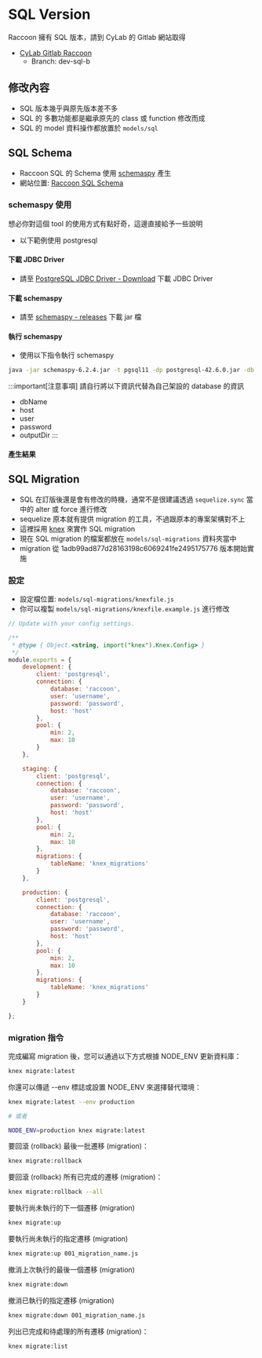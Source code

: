<script>
    import { base } from "$app/paths";
    import CenterImage from "$components/CenterImage.svelte";
</script>

# SQL Version
Raccoon 擁有 SQL 版本，請到 CyLab 的 Gitlab 網站取得
- [CyLab Gitlab Raccoon](https://gitlab.dicom.tw/a5566qq123/raccoon-dicom/-/tree/SQL?ref_type=heads)
    - Branch: dev-sql-b

## 修改內容
- SQL 版本幾乎與原先版本差不多
- SQL 的 多數功能都是繼承原先的 class 或 function 修改而成
- SQL 的 model 資料操作都放置於 `models/sql`

## SQL Schema
- Raccoon SQL 的 Schema 使用 [schemaspy](https://schemaspy.org) 產生
- 網站位置: [Raccoon SQL Schema](/sql-schemaspy/index.html)

### schemaspy 使用
想必你對這個 tool 的使用方式有點好奇，這邊直接給予一些說明
- 以下範例使用 postgresql

#### 下載 JDBC Driver
- 請至 [PostgreSQL JDBC Driver - Download](https://jdbc.postgresql.org/download/) 下載 JDBC Driver

#### 下載 schemaspy
- 請至 [schemaspy - releases](https://github.com/schemaspy/schemaspy/releases) 下載 jar 檔

#### 執行 schemaspy
- 使用以下指令執行 schemaspy
```bash
java -jar schemaspy-6.2.4.jar -t pgsql11 -dp postgresql-42.6.0.jar -db dbName -host host -u user -p password -o .\outputDir
```
:::important[注意事項]
請自行將以下資訊代替為自己架設的 database 的資訊
- dbName
- host
- user
- password
- outputDir
:::

#### 產生結果
<CenterImage src="{base}/sql/sql-schemaspy-result.png" alt="sql schemaspy result" title="schemaspy 產生結果"></CenterImage>

## SQL Migration
- SQL 在訂版後還是會有修改的時機，通常不是很建議透過 `sequelize.sync` 當中的 alter 或 force 進行修改
- sequelize 原本就有提供 migration 的工具，不過跟原本的專案架構對不上
- 這裡採用 [knex](https://knexjs.org/guide/migrations.html) 來實作 SQL migration
- 現在 SQL migration 的檔案都放在 `models/sql-migrations` 資料夾當中
- migration 從 1adb99ad877d28163198c6069241fe2495175776 版本開始實施

### 設定
- 設定檔位置: `models/sql-migrations/knexfile.js`
- 你可以複製 `models/sql-migrations/knexfile.example.js` 進行修改
```js
// Update with your config settings.

/**
 * @type { Object.<string, import("knex").Knex.Config> }
 */
module.exports = {
    development: {
        client: 'postgresql',
        connection: {
            database: 'raccoon',
            user: 'username',
            password: 'password',
            host: 'host'
        },
        pool: {
            min: 2,
            max: 10
        }
    },

    staging: {
        client: 'postgresql',
        connection: {
            database: 'raccoon',
            user: 'username',
            password: 'password',
            host: 'host'
        },
        pool: {
            min: 2,
            max: 10
        },
        migrations: {
            tableName: 'knex_migrations'
        }
    },

    production: {
        client: 'postgresql',
        connection: {
            database: 'raccoon',
            user: 'username',
            password: 'password',
            host: 'host'
        },
        pool: {
            min: 2,
            max: 10
        },
        migrations: {
            tableName: 'knex_migrations'
        }
    }

};
```

### migration 指令
完成編寫 migration 後，您可以通過以下方式根據 NODE_ENV 更新資料庫：

```bash
knex migrate:latest
```

你還可以傳遞 --env 標誌或設置 NODE_ENV 來選擇替代環境：
```bash
knex migrate:latest --env production

# 或者

NODE_ENV=production knex migrate:latest
```

要回滾 (rollback) 最後一批遷移 (migration)：
```bash
knex migrate:rollback
```

要回滾 (rollback) 所有已完成的遷移 (migration)：
```bash
knex migrate:rollback --all
```

要執行尚未執行的下一個遷移 (migration)

```bash
knex migrate:up
```

要執行尚未執行的指定遷移 (migration)
```bash
knex migrate:up 001_migration_name.js
```
撤消上次執行的最後一個遷移 (migration)

```bash
knex migrate:down
```

撤消已執行的指定遷移 (migration)
```bash
knex migrate:down 001_migration_name.js
```

列出已完成和待處理的所有遷移 (migration)：
```bash
knex migrate:list
```
